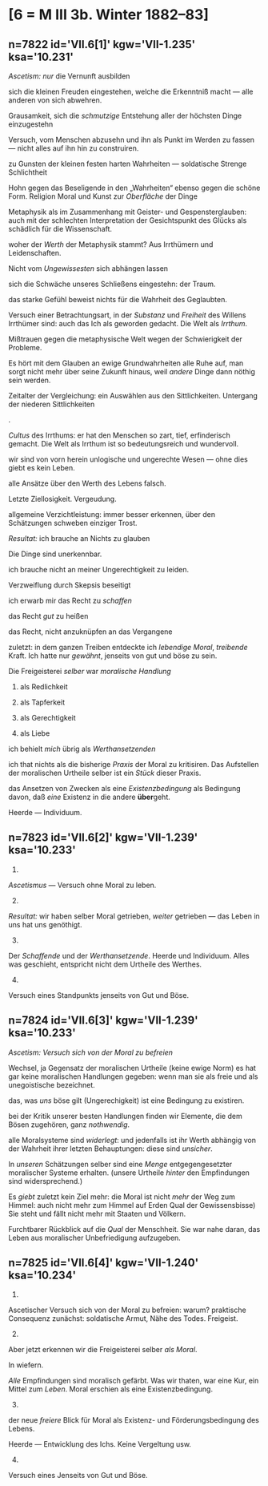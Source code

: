 # [6 = M III 3b. Winter 1882–83]

## n=7822 id='VII.6[1]' kgw='VII-1.235' ksa='10.231'

*Ascetism:* *nur* die Vernunft ausbilden

sich die kleinen Freuden eingestehen, welche die Erkenntniß macht — alle anderen von sich abwehren.

Grausamkeit, sich die *schmutzige* Entstehung aller der höchsten Dinge einzugestehn

Versuch, vom Menschen abzusehn und ihn als Punkt im Werden zu fassen — nicht alles auf ihn hin zu construiren.

zu Gunsten der kleinen festen harten Wahrheiten — soldatische Strenge Schlichtheit

Hohn gegen das Beseligende in den „Wahrheiten“ ebenso gegen die schöne Form. Religion Moral und Kunst zur *Oberfläche* der Dinge

Metaphysik als im Zusammenhang mit Geister- und Gespensterglauben: auch mit der schlechten Interpretation der Gesichtspunkt des Glücks als schädlich für die Wissenschaft.

woher der *Werth* der Metaphysik stammt? Aus Irrthümern und Leidenschaften.

Nicht vom *Ungewissesten* sich abhängen lassen

sich die Schwäche unseres Schließens eingestehn: der Traum.

das starke Gefühl beweist nichts für die Wahrheit des Geglaubten.

Versuch einer Betrachtungsart, in der *Substanz* und *Freiheit* des Willens Irrthümer sind: auch das Ich als geworden gedacht. Die Welt als *Irrthum*.

Mißtrauen gegen die metaphysische Welt wegen der Schwierigkeit der Probleme.

Es hört mit dem Glauben an ewige Grundwahrheiten alle Ruhe auf, man sorgt nicht mehr über seine Zukunft hinaus, weil *andere* Dinge dann nöthig sein werden.

Zeitalter der Vergleichung: ein Auswählen aus den Sittlichkeiten. Untergang der niederen Sittlichkeiten

.

*Cultus* des Irrthums: er hat den Menschen so zart, tief, erfinderisch gemacht. Die Welt als Irrthum ist so bedeutungsreich und wundervoll.

wir sind von vorn herein unlogische und ungerechte Wesen — ohne dies giebt es kein Leben.

alle Ansätze über den Werth des Lebens falsch.

Letzte Ziellosigkeit. Vergeudung.

allgemeine Verzichtleistung: immer besser erkennen, über den Schätzungen schweben einziger Trost.

*Resultat:* ich brauche an Nichts zu glauben

Die Dinge sind unerkennbar.

ich brauche nicht an meiner Ungerechtigkeit zu leiden.

Verzweiflung durch Skepsis beseitigt

ich erwarb mir das Recht zu *schaffen*

das Recht *gut* zu heißen

das Recht, nicht anzuknüpfen an das Vergangene

zuletzt: in dem ganzen Treiben entdeckte ich *lebendige Moral*, *treibende* Kraft. Ich hatte nur *gewähnt*, jenseits von gut und böse zu sein.

Die Freigeisterei *selber* war *moralische Handlung*

1) als Redlichkeit

2) als Tapferkeit

3) als Gerechtigkeit

4) als Liebe

ich behielt *mich* übrig als *Werthansetzenden*

ich that nichts als die bisherige *Praxis* der Moral zu kritisiren. Das Aufstellen der moralischen Urtheile selber ist ein *Stück* dieser Praxis.

das Ansetzen von Zwecken als eine *Existenzbedingung* als Bedingung davon, daß *eine* Existenz in die andere **über**geht.

Heerde — Individuum.

## n=7823 id='VII.6[2]' kgw='VII-1.239' ksa='10.233'

1. 

*Ascetismus* — Versuch ohne Moral zu leben.

2.

*Resultat:* wir haben selber Moral getrieben, *weiter* getrieben — das Leben in uns hat uns genöthigt.

3.

Der *Schaffende* und der *Werthansetzende*.
Heerde und Individuum.
Alles was geschieht, entspricht nicht dem Urtheile des Werthes.

4.

Versuch eines Standpunkts jenseits von Gut und Böse.

## n=7824 id='VII.6[3]' kgw='VII-1.239' ksa='10.233'

*Ascetism: Versuch sich von der Moral zu befreien*

Wechsel, ja Gegensatz der moralischen Urtheile (keine ewige Norm)
es hat gar keine moralischen Handlungen gegeben: wenn man sie als freie und als unegoistische bezeichnet.

das, was *uns* böse gilt (Ungerechigkeit) ist eine Bedingung zu existiren.

bei der Kritik unserer besten Handlungen finden wir Elemente, die dem Bösen zugehören, ganz *nothwendig*.

alle Moralsysteme sind *widerlegt*: und jedenfalls ist ihr Werth abhängig von der Wahrheit ihrer letzten Behauptungen: diese sind *unsicher*.

In *unseren* Schätzungen selber sind eine *Menge* entgegengesetzter moralischer Systeme erhalten.
(unsere Urtheile *hinter* den Empfindungen sind widersprechend.)

Es *giebt* zuletzt kein Ziel mehr: die Moral ist nicht *mehr* der Weg zum Himmel: auch nicht mehr zum Himmel auf Erden Qual der Gewissensbisse) Sie steht und fällt nicht mehr mit Staaten und Völkern.

Furchtbarer Rückblick auf die *Qual* der Menschheit. Sie war nahe daran, das Leben aus moralischer Unbefriedigung aufzugeben.

## n=7825 id='VII.6[4]' kgw='VII-1.240' ksa='10.234'

1) 

Ascetischer Versuch sich von der Moral zu befreien: warum? praktische Consequenz zunächst: soldatische Armut, Nähe des Todes. Freigeist.

2)

Aber jetzt erkennen wir die Freigeisterei selber *als Moral*.

In wiefern.

*Alle* Empfindungen sind moralisch gefärbt. Was wir thaten, war eine Kur, ein Mittel zum *Leben*. Moral erschien als eine Existenzbedingung.

3)

der neue *freiere* Blick für Moral als Existenz- und Förderungsbedingung des Lebens.

Heerde — Entwicklung des Ichs. Keine Vergeltung usw.

4)

Versuch eines Jenseits von Gut und Böse.

